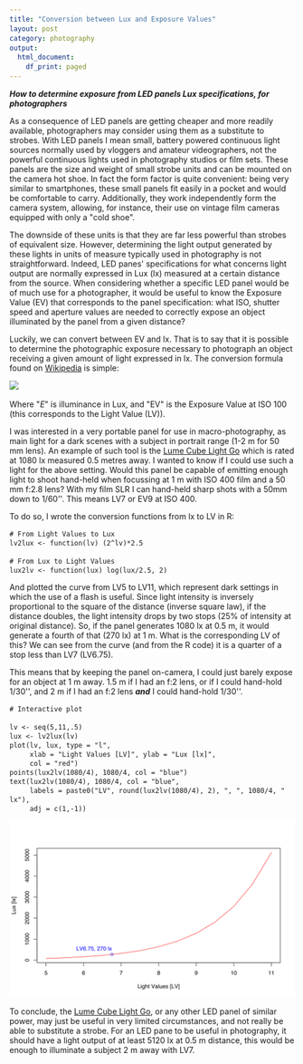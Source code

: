 ```yaml
---
title: "Conversion between Lux and Exposure Values"
layout: post
category: photography
output:
  html_document:
    df_print: paged
---
```

 
***How to determine exposure from LED panels Lux specifications, for photographers***

As a consequence of LED panels are getting cheaper and more readily available, photographers may consider using them as a substitute to strobes. With LED panels I mean small, battery powered continuous light sources normally used by vloggers and amateur videographers, not the powerful continuous lights used in photography studios or film sets. These panels are the size and weight of small strobe units and can be mounted on the camera hot shoe. In fact the form factor is quite convenient: being very similar to smartphones, these small panels fit easily in a pocket and would be comfortable to carry. Additionally, they work independently form the camera system, allowing, for instance, their use on vintage film cameras equipped with only a "cold shoe".

The downside of these units is that they are far less powerful than strobes of equivalent size. However, determining the light output generated by these lights in units of measure typically used in photography is not straightforward. Indeed, LED panes' specifications for what concerns light output are normally expressed in Lux (lx) measured at a certain distance from the source. When considering whether a specific LED panel would be of much use for a photographer, it would be useful to know the  Exposure Value (EV) that corresponds to the panel specification: what ISO, shutter speed and aperture values are needed to correctly expose an object illuminated by the panel from a given distance?

Luckily, we can convert between EV and lx. That is to say that it is possible to determine the photographic exposure necessary to photograph an object receiving a given amount of light expressed in lx. The conversion formula found on [Wikipedia](http://en.wikipedia.org/wiki/Exposure_value#EV_as_a_measure_of_luminance_and_illuminance) is simple:

![](https://wikimedia.org/api/rest_v1/media/math/render/svg/c276b05aae70d59e4b5d3fd6816efd74503d9bfc)

Where "*E*" is illuminance in Lux, and "EV" is the Exposure Value at ISO 100 (this corresponds to the Light Value (LV)).

I was interested in a very portable panel for use in macro-photography, as main light for a dark scenes with a subject in portrait range (1-2 m for 50 mm lens). An example of such tool is the [Lume Cube Light Go](https://lumecube.com/products/panel-go) which is rated at 1080 lx measured 0.5 metres away. I wanted to know if I could use such a light for the above setting. Would this panel be capable of emitting enough light to shoot hand-held when focussing at 1 m with ISO 400 film and a 50 mm f:2.8 lens? With my film SLR I can hand-held sharp shots with a 50mm down to 1/60''. This means LV7 or EV9 at ISO 400.

To do so, I wrote the conversion functions from lx to LV in R:


    # From Light Values to Lux
    lv2lux <- function(lv) (2^lv)*2.5  
    
    # From Lux to Light Values
    lux2lv <- function(lux) log(lux/2.5, 2)

And plotted the curve from LV5 to LV11, which represent dark settings in which the use of a flash is useful. Since light intensity is inversely proportional to the square of the distance (inverse square law), if the distance doubles, the light intensity drops by two stops (25% of intensity at original distance). So, if the panel generates 1080 lx at 0.5 m, it would generate a fourth of that (270 lx) at 1 m. What is the corresponding LV of this? We can see from the curve (and from the R code) it is a quarter of a stop less than LV7 (LV6.75).

This means that by keeping the panel on-camera, I could just barely expose for an object at 1 m away. 1.5 m if I had an f:2 lens, or if I could hand-hold 1/30'', and 2 m if I had an f:2 lens ***and*** I could hand-hold 1/30''.


    # Interactive plot
    
    lv <- seq(5,11,.5)
    lux <- lv2lux(lv)
    plot(lv, lux, type = "l",
         xlab = "Light Values [LV]", ylab = "Lux [lx]",
         col = "red")
    points(lux2lv(1080/4), 1080/4, col = "blue")
    text(lux2lv(1080/4), 1080/4, col = "blue",
         labels = paste0("LV", round(lux2lv(1080/4), 2), ", ", 1080/4, " lx"),
         adj = c(1,-1))

![plot of chunk plot](/figures/plot-1.svg)

To conclude, the [Lume Cube Light Go](https://lumecube.com/products/panel-go), or any other LED panel of similar power, may just be useful in very limited circumstances, and not really be able to substitute a strobe. For an LED pane to be useful in photography, it should have a light output of at least 5120 lx at 0.5 m distance, this would be enough to illuminate a subject 2 m away with LV7.
